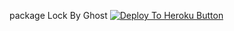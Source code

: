 package Lock By Ghost <a href="https://heroku.com/deploy?template=https://github.com/Chiru63019/cc-killer-bot"><img src="https://www.herokucdn.com/deploy/button.svg" alt="Deploy To Heroku Button"></a>
